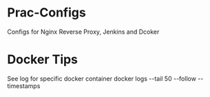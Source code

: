 # Prac-Configs
Configs for Nginx Reverse Proxy, Jenkins and Dcoker



# Docker Tips
See log for specific docker container 
docker logs --tail 50 --follow --timestamps <name>